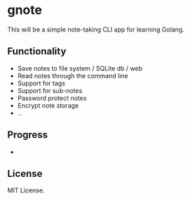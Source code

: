 # gnote

This will be a simple note-taking CLI app for learning Golang.

## Functionality

* Save notes to file system / SQLite db / web
* Read notes through the command line
* Support for tags
* Support for sub-notes
* Password protect notes
* Encrypt note storage
* ..

## Progress 

* 

## License

MIT License.

